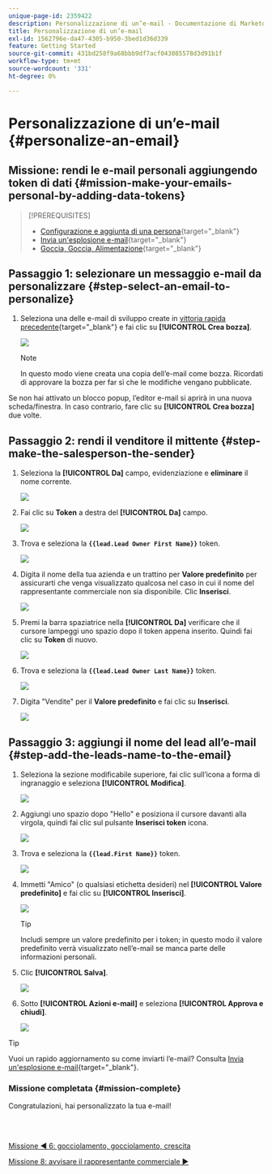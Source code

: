 ```yaml
---
unique-page-id: 2359422
description: Personalizzazione di un’e-mail - Documentazione di Marketo - Documentazione del prodotto
title: Personalizzazione di un’e-mail
exl-id: 1562796e-da47-4305-b950-3bed1d36d339
feature: Getting Started
source-git-commit: 431bd258f9a68bbb9df7acf043085578d3d91b1f
workflow-type: tm+mt
source-wordcount: '331'
ht-degree: 0%

---
```


# Personalizzazione di un’e-mail {#personalize-an-email}

## Missione: rendi le e-mail personali aggiungendo token di dati {#mission-make-your-emails-personal-by-adding-data-tokens}

>[!PREREQUISITES]
>
>* [Configurazione e aggiunta di una persona](/help/marketo/getting-started/quick-wins/get-set-up-and-add-a-person.md){target="_blank"}
>* [Invia un&#39;esplosione e-mail](/help/marketo/getting-started/quick-wins/send-an-email.md){target="_blank"}
>* [Goccia, Goccia, Alimentazione](/help/marketo/getting-started/quick-wins/drip-drip-nurture.md){target="_blank"}

## Passaggio 1: selezionare un messaggio e-mail da personalizzare {#step-select-an-email-to-personalize}

1. Seleziona una delle e-mail di sviluppo create in [vittoria rapida precedente](/help/marketo/getting-started/quick-wins/drip-drip-nurture.md){target="_blank"} e fai clic su **[!UICONTROL Crea bozza]**.

   ![](assets/personalize-an-email-1.png)

   >[!NOTE]
   >
   >In questo modo viene creata una copia dell’e-mail come bozza. Ricordati di approvare la bozza per far sì che le modifiche vengano pubblicate.

Se non hai attivato un blocco popup, l’editor e-mail si aprirà in una nuova scheda/finestra. In caso contrario, fare clic su **[!UICONTROL Crea bozza]** due volte.

## Passaggio 2: rendi il venditore il mittente {#step-make-the-salesperson-the-sender}

1. Seleziona la **[!UICONTROL Da]** campo, evidenziazione e **eliminare** il nome corrente.

   ![](assets/personalize-an-email-2.png)

1. Fai clic su **Token** a destra del **[!UICONTROL Da]** campo.

   ![](assets/personalize-an-email-3.png)

1. Trova e seleziona la **`{{lead.Lead Owner First Name}}`** token.

   ![](assets/personalize-an-email-4.png)

1. Digita il nome della tua azienda e un trattino per **Valore predefinito** per assicurarti che venga visualizzato qualcosa nel caso in cui il nome del rappresentante commerciale non sia disponibile. Clic **Inserisci**.

   ![](assets/personalize-an-email-5.png)

1. Premi la barra spaziatrice nella **[!UICONTROL Da]** verificare che il cursore lampeggi uno spazio dopo il token appena inserito. Quindi fai clic su **Token** di nuovo.

   ![](assets/personalize-an-email-6.png)

1. Trova e seleziona la **`{{lead.Lead Owner Last Name}}`** token.

   ![](assets/personalize-an-email-7.png)

1. Digita &quot;Vendite&quot; per il **Valore predefinito** e fai clic su **Inserisci**.

   ![](assets/personalize-an-email-8.png)

## Passaggio 3: aggiungi il nome del lead all’e-mail {#step-add-the-leads-name-to-the-email}

1. Seleziona la sezione modificabile superiore, fai clic sull’icona a forma di ingranaggio e seleziona **[!UICONTROL Modifica]**.

   ![](assets/personalize-an-email-9.png)

1. Aggiungi uno spazio dopo &quot;Hello&quot; e posiziona il cursore davanti alla virgola, quindi fai clic sul pulsante **Inserisci token** icona.

   ![](assets/personalize-an-email-10.png)

1. Trova e seleziona la **`{{lead.First Name}}`** token.

   ![](assets/personalize-an-email-11.png)

1. Immetti &quot;Amico&quot; (o qualsiasi etichetta desideri) nel **[!UICONTROL Valore predefinito]** e fai clic su **[!UICONTROL Inserisci]**.

   ![](assets/personalize-an-email-12.png)

   >[!TIP]
   >
   >Includi sempre un valore predefinito per i token; in questo modo il valore predefinito verrà visualizzato nell’e-mail se manca parte delle informazioni personali.

1. Clic **[!UICONTROL Salva]**.

   ![](assets/personalize-an-email-13.png)

1. Sotto **[!UICONTROL Azioni e-mail]** e seleziona **[!UICONTROL Approva e chiudi]**.

   ![](assets/personalize-an-email-14.png)

>[!TIP]
>
>Vuoi un rapido aggiornamento su come inviarti l’e-mail? Consulta [Invia un&#39;esplosione e-mail](/help/marketo/getting-started/quick-wins/send-an-email.md){target="_blank"}.

### Missione completata {#mission-complete}

Congratulazioni, hai personalizzato la tua e-mail!

<br> 

[Missione ◄ 6: gocciolamento, gocciolamento, crescita](/help/marketo/getting-started/quick-wins/drip-drip-nurture.md)

[Missione 8: avvisare il rappresentante commerciale ►](/help/marketo/getting-started/quick-wins/alert-the-sales-rep.md)
